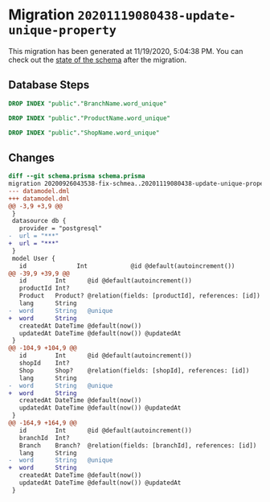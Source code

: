 # Migration `20201119080438-update-unique-property`

This migration has been generated at 11/19/2020, 5:04:38 PM.
You can check out the [state of the schema](./schema.prisma) after the migration.

## Database Steps

```sql
DROP INDEX "public"."BranchName.word_unique"

DROP INDEX "public"."ProductName.word_unique"

DROP INDEX "public"."ShopName.word_unique"
```

## Changes

```diff
diff --git schema.prisma schema.prisma
migration 20200926043538-fix-schmea..20201119080438-update-unique-property
--- datamodel.dml
+++ datamodel.dml
@@ -3,9 +3,9 @@
 }
 datasource db {
   provider = "postgresql"
-  url = "***"
+  url = "***"
 }
 model User {
   id              Int            @id @default(autoincrement())
@@ -39,9 +39,9 @@
   id        Int      @id @default(autoincrement())
   productId Int?
   Product   Product? @relation(fields: [productId], references: [id])
   lang      String
-  word      String   @unique
+  word      String
   createdAt DateTime @default(now())
   updatedAt DateTime @default(now()) @updatedAt
 }
@@ -104,9 +104,9 @@
   id        Int      @id @default(autoincrement())
   shopId    Int?
   Shop      Shop?    @relation(fields: [shopId], references: [id])
   lang      String
-  word      String   @unique
+  word      String
   createdAt DateTime @default(now())
   updatedAt DateTime @default(now()) @updatedAt
 }
@@ -164,9 +164,9 @@
   id        Int      @id @default(autoincrement())
   branchId  Int?
   Branch    Branch?  @relation(fields: [branchId], references: [id])
   lang      String
-  word      String   @unique
+  word      String
   createdAt DateTime @default(now())
   updatedAt DateTime @default(now()) @updatedAt
 }
```


